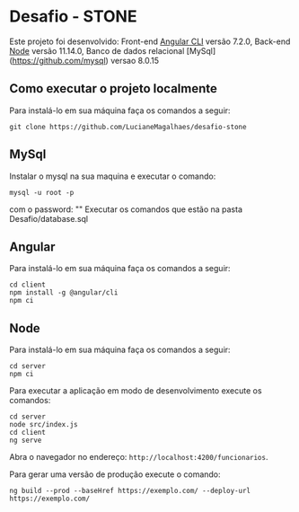 # Desafio - STONE

Este projeto foi desenvolvido:
Front-end [Angular CLI](https://github.com/angular/angular-cli) versão 7.2.0,
Back-end [Node](https://github.com/nodejs/node) versão 11.14.0,
Banco de dados relacional [MySql] (https://github.com/mysql) versao 8.0.15

## Como executar o projeto localmente

Para instalá-lo em sua máquina faça os comandos a seguir:
```shell
git clone https://github.com/LucianeMagalhaes/desafio-stone
```

## MySql
Instalar o mysql na sua maquina e executar o comando: 
```shell
mysql -u root -p
```
com o password: ""
Executar os comandos que estão na pasta Desafio/database.sql

## Angular
Para instalá-lo em sua máquina faça os comandos a seguir:
```shell
cd client
npm install -g @angular/cli
npm ci
```

## Node
Para instalá-lo em sua máquina faça os comandos a seguir:
```shell
cd server
npm ci
```

Para executar a aplicação em modo de desenvolvimento execute os comandos:
```shell
cd server
node src/index.js
cd client
ng serve
```

Abra o navegador no endereço: `http://localhost:4200/funcionarios`.

Para gerar uma versão de produção execute o comando:
```shell
ng build --prod --baseHref https://exemplo.com/ --deploy-url https://exemplo.com/
```